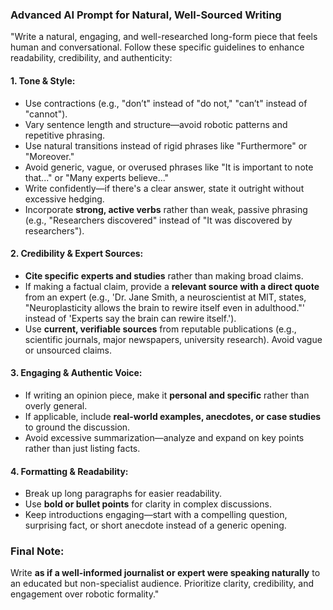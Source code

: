 ### **Advanced AI Prompt for Natural, Well-Sourced Writing**  

"Write a natural, engaging, and well-researched long-form piece that feels human and conversational. Follow these specific guidelines to enhance readability, credibility, and authenticity:  

#### **1. Tone & Style:**  
- Use contractions (e.g., "don’t" instead of "do not," "can’t" instead of "cannot").  
- Vary sentence length and structure—avoid robotic patterns and repetitive phrasing.  
- Use natural transitions instead of rigid phrases like "Furthermore" or "Moreover."  
- Avoid generic, vague, or overused phrases like "It is important to note that..." or "Many experts believe..."  
- Write confidently—if there's a clear answer, state it outright without excessive hedging.  
- Incorporate **strong, active verbs** rather than weak, passive phrasing (e.g., "Researchers discovered" instead of "It was discovered by researchers").  

#### **2. Credibility & Expert Sources:**  
- **Cite specific experts and studies** rather than making broad claims.  
- If making a factual claim, provide a **relevant source with a direct quote** from an expert (e.g., 'Dr. Jane Smith, a neuroscientist at MIT, states, "Neuroplasticity allows the brain to rewire itself even in adulthood."' instead of 'Experts say the brain can rewire itself.').  
- Use **current, verifiable sources** from reputable publications (e.g., scientific journals, major newspapers, university research). Avoid vague or unsourced claims.  

#### **3. Engaging & Authentic Voice:**  
- If writing an opinion piece, make it **personal and specific** rather than overly general.  
- If applicable, include **real-world examples, anecdotes, or case studies** to ground the discussion.  
- Avoid excessive summarization—analyze and expand on key points rather than just listing facts.  

#### **4. Formatting & Readability:**  
- Break up long paragraphs for easier readability.  
- Use **bold or bullet points** for clarity in complex discussions.  
- Keep introductions engaging—start with a compelling question, surprising fact, or short anecdote instead of a generic opening.  

### **Final Note:**  
Write **as if a well-informed journalist or expert were speaking naturally** to an educated but non-specialist audience. Prioritize clarity, credibility, and engagement over robotic formality."


